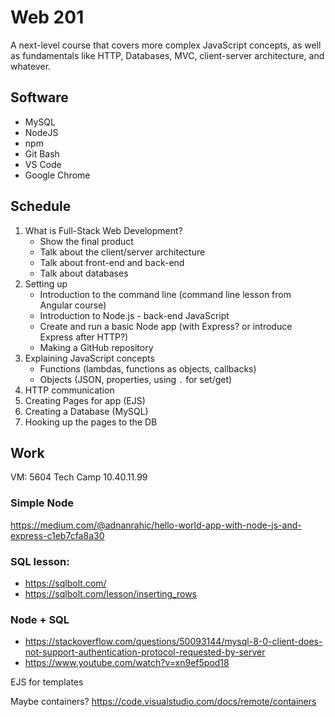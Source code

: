 # Web 201
A next-level course that covers more complex JavaScript concepts, as well as fundamentals like HTTP, Databases, MVC, client-server architecture, and whatever.

## Software
- MySQL
- NodeJS
- npm
- Git Bash
- VS Code
- Google Chrome

## Schedule
1. What is Full-Stack Web Development?
    - Show the final product
    - Talk about the client/server architecture
    - Talk about front-end and back-end
    - Talk about databases
1. Setting up
    - Introduction to the command line (command line lesson from Angular course)
    - Introduction to Node.js - back-end JavaScript
    - Create and run a basic Node app (with Express? or introduce Express after HTTP?)
    - Making a GitHub repository
1. Explaining JavaScript concepts
    - Functions (lambdas, functions as objects, callbacks)
    - Objects (JSON, properties, using `.` for set/get)
1. HTTP communication
1. Creating Pages for app (EJS)
1. Creating a Database (MySQL)
1. Hooking up the pages to the DB

## Work
VM: 5604 Tech Camp 10.40.11.99

### Simple Node
https://medium.com/@adnanrahic/hello-world-app-with-node-js-and-express-c1eb7cfa8a30


### SQL lesson:
- https://sqlbolt.com/
- https://sqlbolt.com/lesson/inserting_rows

### Node + SQL
- https://stackoverflow.com/questions/50093144/mysql-8-0-client-does-not-support-authentication-protocol-requested-by-server
- https://www.youtube.com/watch?v=xn9ef5pod18

EJS for templates

Maybe containers? https://code.visualstudio.com/docs/remote/containers
